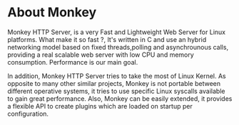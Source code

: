 # About Monkey

Monkey HTTP Server, is a very Fast and Lightweight Web Server for Linux platforms. What make it so fast ?, It's written in C and use an hybrid networking model based on fixed threads,polling and asynchrounous calls, providing a real scalable web server with low CPU and memory consumption. Performance is our main goal.


In addition, Monkey HTTP Server tries to take the most of Linux Kernel. As opposite to many other similar projects, Monkey is not portable between different operative systems, it tries to use specific Linux syscalls available to gain great performance. Also, Monkey can be easily extended, it provides a flexible API to create plugins which are loaded on startup per configuration.
